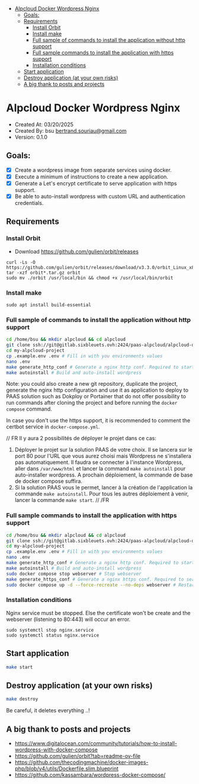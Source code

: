 - [Alpcloud Docker Wordpress Nginx](#alpcloud-docker-wordpress-nginx)
  - [Goals:](#goals)
  - [Requirements](#requirements)
    - [Install Orbit](#install-orbit)
    - [Install make](#install-make)
    - [Full sample of commands to install the application without http support](#full-sample-of-commands-to-install-the-application-without-http-support)
    - [Full sample commands to install the application with https support](#full-sample-commands-to-install-the-application-with-https-support)
    - [Installation conditions](#installation-conditions)
  - [Start application](#start-application)
  - [Destroy application (at your own risks)](#destroy-application-at-your-own-risks)
  - [A big thank to posts and projects](#a-big-thank-to-posts-and-projects)

# Alpcloud Docker Wordpress Nginx
- Created At: 03/20/2025
- Created By: bsu <bertrand.souriau@gmail.com>
- Version: 0.1.0

## Goals: 
- [x] Create a wordpress image from separate services using docker.
- [x] Execute a minimum of instructions to create a new application.
- [x] Generate a Let's encrypt certificate to serve application with https support.
- [x] Be able to auto-install wordpress with custom URL and authentication credentials.

## Requirements

### Install Orbit
- Download https://github.com/gulien/orbit/releases

```
curl -Ls -O https://github.com/gulien/orbit/releases/download/v3.3.0/orbit_Linux_x86_64.tar.gz
tar -xzf orbit*.tar.gz orbit
sudo mv ./orbit /usr/local/bin && chmod +x /usr/local/bin/orbit
```

### Install make

```
sudo apt install build-essential
```

### Full sample of commands to install the application without http support

```sh
cd /home/bsu && mkdir alpcloud && cd alpcloud
git clone ssh://git@gitlab.sixbleuets.ovh:2424/paas-alpcloud/alpcloud-docker-wordpress-nginx.git my-alpcloud-project 
cd my-alpcloud-project
cp .example.env .env # Fill in with you environments values
nano .env
make generate_http_conf # Generate a nginx http conf. Required to start a server to request the let's encrypt certificate.
make autoinstall # Build and auto-install wordpress
```

Note: you could also create a new git repository, duplicate the project, generate the nginx http configuration and use it as application to deploy to PAAS solution such as Dokploy or Portainer that do not offer possibility to run commands after cloning the project and before running the `docker compose` command. 

In case you don't use the https support, it is recommended to comment the certbot service in `docker-compose.yml`. 

// FR
Il y aura 2 possibilités de déployer le projet dans ce cas:
1. Déployer le projet sur la solution PAAS de votre choix. Il se lancera sur le port 80 pour l'URL que vous aurez choisi mais Wordpress ne s'installera pas automatiquement. Il faudra se connecter à l'instance Wordpress, aller dans `/var/www/html` et lancer la command `make autoinstall` pour auto-installer wordpress. A prochain déploiement, la commande de base de docker compose suffira. 
2. Si la solution PAAS vous le permet, lancer à la création de l'application la commande `make autoinstall`. Pour tous les autres déploiement à venir, lancer la commande `make start`.
// /FR


### Full sample commands to install the application with https support

```sh
cd /home/bsu && mkdir alpcloud && cd alpcloud
git clone ssh://git@gitlab.sixbleuets.ovh:2424/paas-alpcloud/alpcloud-docker-wordpress-nginx.git my-alpcloud-project 
cd my-alpcloud-project
cp .example.env .env # Fill in with you environments values
nano .env
make generate_http_conf # Generate a nginx http conf. Required to start a server to request the let's encrypt certificate.
make autoinstall # Build and auto-install wordpress
sudo docker compose stop webserver # Stop webserver
make generate_https_conf # Generate a nginx https conf. Required to serve contents with ssl generated certificates
sudo docker compose up -d --force-recreate --no-deps webserver # Restart webserver
```

### Installation conditions

Nginx service must be stopped. Else the certificate won't be create and the webserver (listening to 80:443) will occur an error.
```
sudo systemctl stop nginx.service
sudo systemctl status nginx.service
```

## Start application

```sh
make start
```

## Destroy application (at your own risks)

```sh
make destroy
```

Be careful, it deletes everything ..!

## A big thank to posts and projects
- https://www.digitalocean.com/community/tutorials/how-to-install-wordpress-with-docker-compose
- https://github.com/gulien/orbit?tab=readme-ov-file
- https://github.com/thecodingmachine/docker-images-php/blob/v4/utils/Dockerfile.slim.blueprint
- https://github.com/kassambara/wordpress-docker-compose/